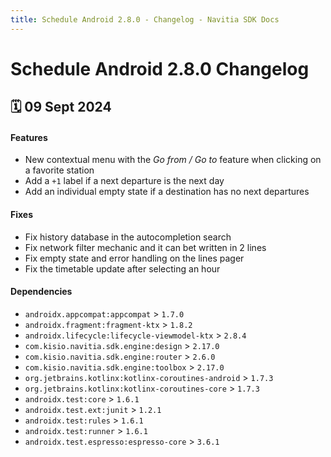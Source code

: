 ```yaml
---
title: Schedule Android 2.8.0 - Changelog - Navitia SDK Docs
---
```


# Schedule Android 2.8.0 Changelog

<h2>🗓 09 Sept 2024</h2>

#### Features
- New contextual menu with the _Go from / Go to_ feature when clicking on a favorite station
- Add a `+1` label if a next departure is the next day
- Add an individual empty state if a destination has no next departures

#### Fixes
- Fix history database in the autocompletion search
- Fix network filter mechanic and it can bet written in 2 lines
- Fix empty state and error handling on the lines pager
- Fix the timetable update after selecting an hour

#### Dependencies
- `androidx.appcompat:appcompat` > `1.7.0`
- `androidx.fragment:fragment-ktx` > `1.8.2`
- `androidx.lifecycle:lifecycle-viewmodel-ktx` > `2.8.4`
- `com.kisio.navitia.sdk.engine:design` > `2.17.0`
- `com.kisio.navitia.sdk.engine:router` > `2.6.0`
- `com.kisio.navitia.sdk.engine:toolbox` > `2.17.0`
- `org.jetbrains.kotlinx:kotlinx-coroutines-android` > `1.7.3`
- `org.jetbrains.kotlinx:kotlinx-coroutines-core` > `1.7.3`
- `androidx.test:core` > `1.6.1`
- `androidx.test.ext:junit` > `1.2.1`
- `androidx.test:rules` > `1.6.1`
- `androidx.test:runner` > `1.6.1`
- `androidx.test.espresso:espresso-core` > `3.6.1`
